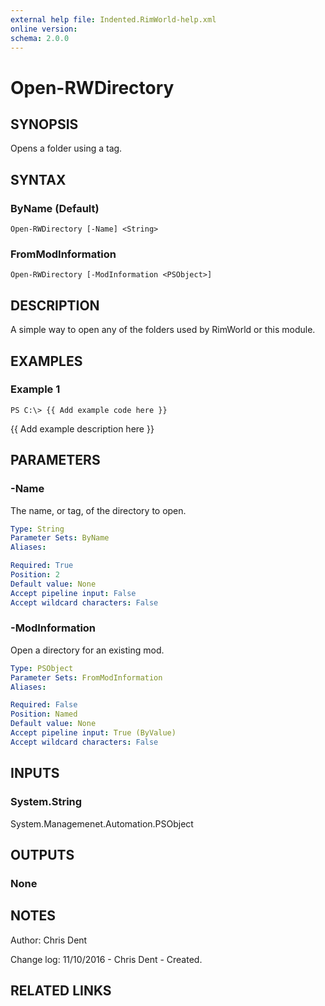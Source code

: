 ```yaml
---
external help file: Indented.RimWorld-help.xml
online version: 
schema: 2.0.0
---
```


# Open-RWDirectory

## SYNOPSIS
Opens a folder using a tag.

## SYNTAX

### ByName (Default)
```
Open-RWDirectory [-Name] <String>
```

### FromModInformation
```
Open-RWDirectory [-ModInformation <PSObject>]
```

## DESCRIPTION
A simple way to open any of the folders used by RimWorld or this module.

## EXAMPLES

### Example 1
```
PS C:\> {{ Add example code here }}
```

{{ Add example description here }}

## PARAMETERS

### -Name
The name, or tag, of the directory to open.

```yaml
Type: String
Parameter Sets: ByName
Aliases: 

Required: True
Position: 2
Default value: None
Accept pipeline input: False
Accept wildcard characters: False
```

### -ModInformation
Open a directory for an existing mod.

```yaml
Type: PSObject
Parameter Sets: FromModInformation
Aliases: 

Required: False
Position: Named
Default value: None
Accept pipeline input: True (ByValue)
Accept wildcard characters: False
```

## INPUTS

### System.String
System.Managemenet.Automation.PSObject

## OUTPUTS

### None

## NOTES
Author: Chris Dent

Change log:
  11/10/2016 - Chris Dent - Created.

## RELATED LINKS

